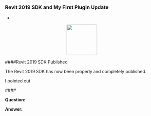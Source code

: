 <head>
<meta http-equiv="Content-Type" content="text/html; charset=utf-8">
<link rel="stylesheet" type="text/css" href="bc.css">
<!--
<script src="run_prettify.js" type="text/javascript"></script>
<script src="https://google-code-prettify.googlecode.com/svn/loader/run_prettify.js" type="text/javascript"></script>
-->
<script src="https://cdn.rawgit.com/google/code-prettify/master/loader/run_prettify.js" type="text/javascript"></script>
</head>

<!---

- [My First Revit Plug-in](https://knowledge.autodesk.com/support/revit-products/learn-explore/caas/simplecontent/content/my-first-revit-plug-overview.html)

- Revit 2019 SDK now published properly
Yes, we will have the old Marketing url http://www.autodesk.com/myfirstrevitplugin redirected  to the first page my first Revit plugin.
Also, will get the link added in the page https://www.autodesk.com/developrevit or https://www.autodesk.com/developer-network/platform-technologies/revit

 in the #RevitAPI @AutodeskRevit #bim #dynamobim @AutodeskForge #ForgeDevCon 

&ndash; 
...

--->

### Revit 2019 SDK and My First Plugin Update

- [](#4)


<center>
<img src="img/.png" alt="" width="100"/>
</center>


####<a name="2"></a>Revit 2019 SDK Published

The Revit 2019 SDK has now been properly and completely published.

I pointed out


####<a name="3"></a>

**Question:** 

**Answer:**

<pre class="code">
</pre>

